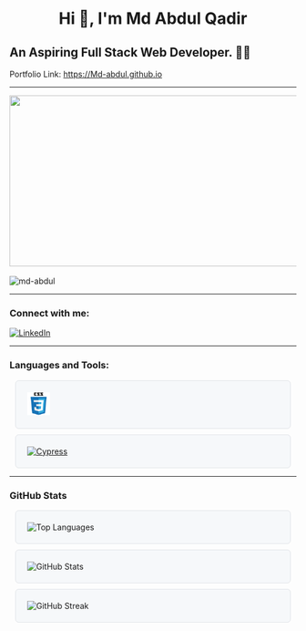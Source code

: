 <!DOCTYPE html>
<html>
<head>
<style>
  /* Card styles */
  .card {
    border: 1px solid #e1e4e8;
    border-radius: 6px;
    padding: 20px;
    margin: 10px;
    background-color: #f6f8fa;
  }

  /* Centered text */
  .centered {
    text-align: center;
  }
</style>
</head>
<body>

<h1 align="center">Hi 👋, I'm Md Abdul Qadir</h1>
<h2 class="centered">An Aspiring Full Stack Web Developer. 👨‍💻</h2>

<p class="centered">Portfolio Link: <a href="https://Md-abdul.github.io">https://Md-abdul.github.io</a></p>

<hr class="centered"/>

<div class="centered">
  <img src="https://media.giphy.com/media/dWesBcTLavkZuG35MI/giphy.gif" width="600" height="300"/>
</div>

<p class="centered">
  <img src="https://komarev.com/ghpvc/?username=md-abdul&label=Profile%20views&color=0e75b6&style=flat" alt="md-abdul" />
</p>

<hr class="centered"/>

<h3 align="left" class="centered">Connect with me:</h3>
<p class="centered">
  <a href="https://linkedin.com/in/md-abdul-qadir-10673b246" target="blank">
    <img src="https://raw.githubusercontent.com/rahuldkjain/github-profile-readme-generator/master/src/images/icons/Social/linked-in-alt.svg" alt="LinkedIn" height="30" width="40" />
  </a>
</p>

<hr class="centered"/>

<h3 class="centered">Languages and Tools:</h3>
<div class="centered">
  <div class="card">
    <a href="https://www.w3schools.com/css/" target="_blank" rel="noreferrer">
      <img src="https://raw.githubusercontent.com/devicons/devicon/master/icons/css3/css3-original-wordmark.svg" alt="CSS3" width="40" height="40"/>
    </a>
  </div>

  <div class="card">
    <a href="https://www.cypress.io" target="_blank" rel="noreferrer">
      <img src="https://raw.githubusercontent.com/simple-icons/simple-icons/6e46ec1fc23b60c8fd0d2f2ff46db82e16dbd75f/icons/cypress.svg" alt="Cypress" width="40" height="40"/>
    </a>
  </div>

  <!-- Add more cards for other tools and languages -->
</div>

<hr class="centered"/>

<h3 class="centered">GitHub Stats</h3>
<div class="centered">
  <div class="card">
    <img src="https://github-readme-stats.vercel.app/api/top-langs?username=md-abdul&show_icons=true&locale=en&layout=compact" alt="Top Languages" />
  </div>

  <div class="card">
    <img src="https://github-readme-stats.vercel.app/api?username=md-abdul&show_icons=true&locale=en" alt="GitHub Stats" />
  </div>

  <div class="card">
    <img src="https://github-readme-streak-stats.herokuapp.com/?user=md-abdul" alt="GitHub Streak" />
  </div>
</div>

</body>
</html>
